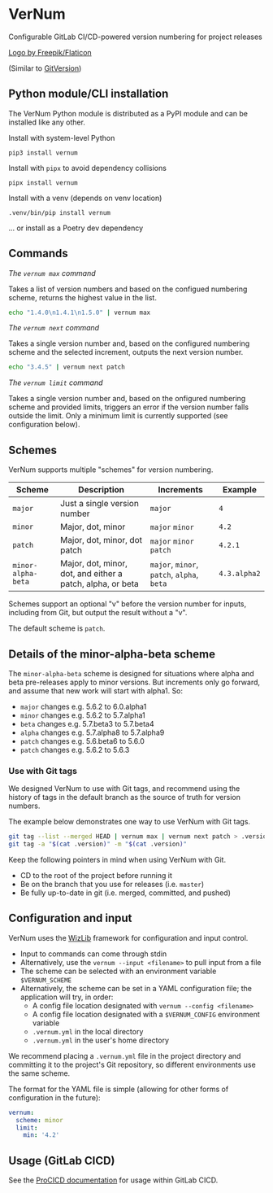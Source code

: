# VerNum

Configurable GitLab CI/CD-powered version numbering for project releases

<a href="https://www.flaticon.com/free-icons/rat" title="rat icons">Logo by Freepik/Flaticon</a>

(Similar to [GitVersion](https://gitversion.net/docs/))

## Python module/CLI installation

The VerNum Python module is distributed as a PyPI module and can be installed like any other.

Install with system-level Python

```
pip3 install vernum
```

Install with `pipx` to avoid dependency collisions

```
pipx install vernum
```

Install with a venv (depends on venv location)

```
.venv/bin/pip install vernum
```

... or install as a Poetry dev dependency


## Commands

*The `vernum max` command*

Takes a list of version numbers and based on the configued numbering scheme, returns the highest value in the list.

```bash
echo "1.4.0\n1.4.1\n1.5.0" | vernum max
```

*The `vernum next` command*

Takes a single version number and, based on the configured numbering scheme and the selected increment, outputs the next version number.

```bash
echo "3.4.5" | vernum next patch
```

*The `vernum limit` command*

Takes a single version number and, based on the onfigured numbering scheme and provided limits, triggers an error if the version number falls outside the limit. Only a minimum limit is currently supported (see configuration below).

## Schemes

VerNum supports multiple "schemes" for version numbering.

| Scheme | Description | Increments | Example |
| --- | --- | ---| --- |
| `major` | Just a single version number | `major` | `4` |
| `minor` | Major, dot, minor | `major` `minor` | `4.2` |
| `patch` | Major, dot, minor, dot patch | `major` `minor` `patch` | `4.2.1` |
| `minor-alpha-beta` | Major, dot, minor, dot, and either a patch, alpha, or beta | `major`, `minor`, `patch`, `alpha`, `beta` | `4.3.alpha2` |

Schemes support an optional "v" before the version number for inputs, including from Git, but output the result without a "v".

The default scheme is `patch`.

## Details of the minor-alpha-beta scheme

The `minor-alpha-beta` scheme is designed for situations where alpha and beta pre-releases apply to minor versions. But increments only go forward, and assume that new work will start with alpha1. So:

- `major` changes e.g. 5.6.2 to 6.0.alpha1
- `minor` changes e.g. 5.6.2 to 5.7.alpha1
- `beta` changes e.g. 5.7.beta3 to 5.7.beta4
- `alpha` changes e.g. 5.7.alpha8 to 5.7.alpha9
- `patch` changes e.g. 5.6.beta6 to 5.6.0
- `patch` changes e.g. 5.6.2 to 5.6.3


### Use with Git tags

We designed VerNum to use with Git tags, and recommend using the history of tags in the default branch as the  source of truth for version numbers.

The example below demonstrates one way to use VerNum with Git tags.

```bash
git tag --list --merged HEAD | vernum max | vernum next patch > .version
git tag -a "$(cat .version)" -m "$(cat .version)"
```

Keep the following pointers in mind when using VerNum with Git.

- CD to the root of the project before running it
- Be on the branch that you use for releases (i.e. `master`)
- Be fully up-to-date in git (i.e. merged, committed, and pushed)


## Configuration and input

VerNum uses the [WizLib](https://gitlab.com/steampunk-wizard/wizlib) framework for configuration and input control.

- Input to commands can come through stdin
- Alternatively, use the `vernum --input <filename>` to pull input from a file
- The scheme can be selected with an environment variable `$VERNUM_SCHEME`
- Alternatively, the scheme can be set in a YAML configuration file; the application will try, in order:
  - A config file location designated with `vernum --config <filename>`
  - A config file location designated with a `$VERNUM_CONFIG` environment variable
  - `.vernum.yml` in the local directory
  - `.vernum.yml` in the user's home directory

We recommend placing a `.vernum.yml` file in the project directory and committing it to the project's Git repository, so different environments use the same scheme.

The format for the YAML file is simple (allowing for other forms of configuration in the future):

```yaml
vernum:
  scheme: minor
  limit:
    min: '4.2'
```

## Usage (GitLab CICD)

See the [ProCICD documentation](https://procicd.gitlab.io/patterns/version-numbering.html) for usage within GitLab CICD.
